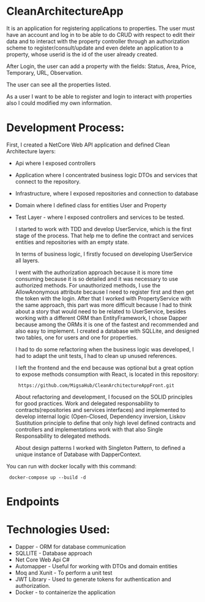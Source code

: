 # CleanArchitectureApp
It is an application for registering applications to properties. The user must have an account and log in to be able to do CRUD with respect to edit their data and to interact with the property controller through an authorization scheme to register/consult/update and even delete an application to a property, whose userid is the id of the user already created.

After Login, the user can add a property with the fields: Status, Area, Price, Temporary, URL, Observation.

The user can see all the properties listed.

As a user I want to be able to register and login to interact with properties also I could modified my own information.

# Development Process: 
	
First, I created a NetCore Web API application and defined Clean Architecture layers:

- Api where I exposed controllers
- Application where I concentrated business logic DTOs and services that connect to the repository.
- Infrastructure, where I exposed repositories and connection to database
- Domain where I defined class for entities User and Property
- Test Layer - where I exposed controllers and services to be tested.
  
  	I started to work with TDD and develop UserService, which is the first stage of the process. That help me to define the contract and services entities and repositories with an empty state.
  
  	In terms of business logic, I firstly focused on developing UserService all layers.
  
  	I went with the authorization approach because it is more time consuming because it is so detailed and it was necessary to use authorized methods. For unauthorized methods, I use the AllowAnonymous attribute because I need to register first and then get the token with the login.
  	After that I worked with PropertyService with the same approach, this part was more difficult because I had to think about a story that would need to be related to UserService, besides working with a different ORM than EntityFramework, I chose Dapper because among the ORMs it is one of the fastest and recommended and also easy to implement. I created a database with SQLLite, and designed two tables, one for users and one for properties.
  
  	I had to do some refactoring when the business logic was developed, I had to adapt the unit tests, I had to clean up unused references.
  
  	I left the frontend and the end because was optional but a great option to expose methods consumption with React, is located in this repository:

       https://github.com/MigsaHub/CleanArchitectureAppFront.git
  
  	About refactoring and development, I focused on the SOLID principles for good practices. Work and delegated responsability to contracts(repositories and services interfaces) and implemented to develop internal logic (Open-Closed, Dependency inversion, Liskov Sustitution principle to define that only high level defined contracts and controllers and implementations work with that also Single Responsability to delegated methods. 
  
  	About design patterns I worked with Singleton Pattern, to defined a unique instance of Database with DapperContext. 

You can run with docker locally with this command:
     
     docker-compose up --build -d
# Endpoints


# Technologies Used:

- Dapper - ORM for database communication
- SQLLITE - Database approach
- Net Core Web Api C#
- Automapper - Useful for working with DTOs and domain entities
- Moq and Xunit - To perform a unit test
- JWT Library - Used to generate tokens for authentication and authorization.
- Docker - to containerize the application
